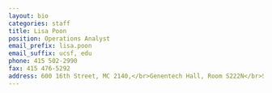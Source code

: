 ```yaml
---
layout: bio
categories: staff
title: Lisa Poon
position: Operations Analyst
email_prefix: lisa.poon
email_suffix: ucsf, edu
phone: 415 502-2990
fax: 415 476-5292
address: 600 16th Street, MC 2140,</br>Genentech Hall, Room S222N</br>San Francisco, CA 94158-2140</br>
---
```


